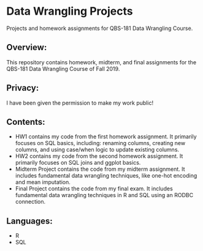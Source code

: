 # Data Wrangling Projects
Projects and homework assignments for QBS-181 Data Wrangling Course.

## Overview:
This repository contains homework, midterm, and final assignments for the QBS-181 Data Wrangling Course of Fall 2019.

## Privacy:
I have been given the permission to make my work public! 

## Contents:
* HW1 contains my code from the first homework assignment.  It primarily focuses on SQL basics, including: renaming columns, creating new columns, and using case/when logic to update existing columns.
* HW2 contains my code from the second homework assignment.  It primarily focuses on SQL joins and ggplot basics.
* Midterm Project contains the code from my midterm assignment.  It includes fundamental data wrangling techniques, like one-hot encoding and mean imputation.
* Final Project contains the code from my final exam.  It includes fundamental data wrangling techniques in R and SQL using an RODBC connection.

## Languages:
* R
* SQL
